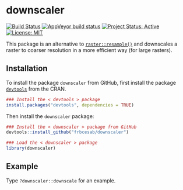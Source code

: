 
<!-- README.md is generated from README.Rmd. Please edit that file -->

# downscaler

[![Build
Status](https://travis-ci.org/FRBCesab/downscaler.svg?branch=master)](https://travis-ci.org/FRBCesab/downscaler)
[![AppVeyor build
status](https://ci.appveyor.com/api/projects/status/github/FRBCesab/downscaler?branch=master&svg=true)](https://ci.appveyor.com/project/FRBCesab/downscaler)
[![Project Status:
Active](https://www.repostatus.org/badges/latest/active.svg)](https://www.repostatus.org/#active)
[![License:
MIT](https://img.shields.io/badge/License-MIT-yellow.svg)](https://opensource.org/licenses/MIT)

This package is an alternative to
[`raster::resample()`](https://www.rdocumentation.org/packages/raster/versions/3.0-7/topics/resample)
and downscales a raster to coarser resolution in a more efficient way
(for large rasters).

## Installation

To install the package `downscaler` from GitHub, first install the
package
[`devtools`](http://cran.r-project.org/web/packages/devtools/index.html)
from the CRAN.

``` r
### Install the < devtools > package
install.packages("devtools", dependencies = TRUE)
```

Then install the `downscaler` package:

``` r
### Install the < downscaler > package from GitHub
devtools::install_github("frbcesab/downscaler")

### Load the < downscaler > package
library(downscaler)
```

## Example

Type `?downscaler::downscale` for an example.
